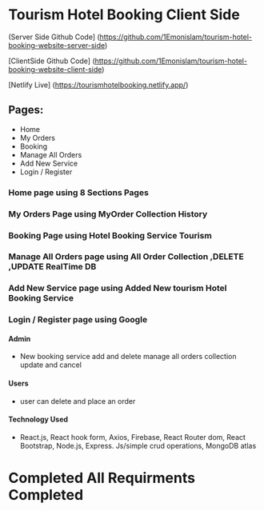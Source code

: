 # Tourism Hotel Booking Client Side


(Server Side Github Code] (https://github.com/1Emonislam/tourism-hotel-booking-website-server-side)

[ClientSide Github Code] (https://github.com/1Emonislam/tourism-hotel-booking-website-client-side)

[Netlify Live] (https://tourismhotelbooking.netlify.app/)

## Pages:

-   Home
-   My Orders
-   Booking
-   Manage All Orders
-   Add New Service
-   Login / Register

### Home page using 8 Sections Pages

### My Orders Page using MyOrder Collection History

### Booking Page using Hotel Booking Service Tourism

### Manage All Orders page using All Order Collection ,DELETE ,UPDATE RealTime DB

### Add New Service page using Added New tourism Hotel Booking Service

### Login / Register page using Google

#### Admin
-   New booking service add and delete manage all orders collection update and cancel
#### Users
-   user can delete and place an order
#### Technology Used
-   React.js, React hook form,  Axios,  Firebase, React Router dom, React Bootstrap,  Node.js, Express. Js/simple crud operations, MongoDB atlas

# Completed All Requirments Completed
